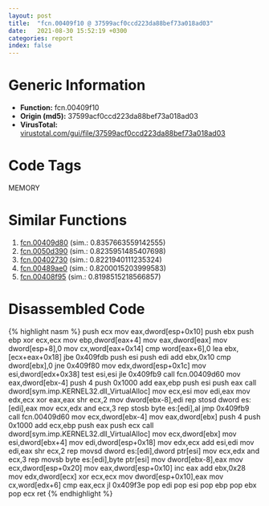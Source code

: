 ```yaml
---
layout: post
title:  "fcn.00409f10 @ 37599acf0ccd223da88bef73a018ad03"
date:   2021-08-30 15:52:19 +0300
categories: report
index: false
---
```


# Generic Information
- **Function:** fcn.00409f10
- **Origin (md5):** 37599acf0ccd223da88bef73a018ad03
- **VirusTotal:** [virustotal.com/gui/file/37599acf0ccd223da88bef73a018ad03][virustotal_ref]

# Code Tags
<span class="tag" id="MEMORY">MEMORY</span>


# Similar Functions

1. [fcn.00409d80][similar_1_ref] (sim.: 0.8357663559142555)
2. [fcn.0050d390][similar_2_ref] (sim.: 0.8235951485407698)
3. [fcn.00402730][similar_3_ref] (sim.: 0.8221940111235324)
4. [fcn.00489ae0][similar_4_ref] (sim.: 0.8200015203999583)
5. [fcn.00408f95][similar_5_ref] (sim.: 0.8198515218566857)


# Disassembled Code

{% highlight nasm %}
push ecx
mov eax,dword[esp+0x10]
push ebx
push ebp
xor ecx,ecx
mov ebp,dword[eax+4]
mov eax,dword[eax]
mov dword[esp+8],0
mov cx,word[eax+0x14]
cmp word[eax+6],0
lea ebx,[ecx+eax+0x18]
jbe 0x409fdb
push esi
push edi
add ebx,0x10
cmp dword[ebx],0
jne 0x409f80
mov edx,dword[esp+0x1c]
mov esi,dword[edx+0x38]
test esi,esi
jle 0x409fb9
call fcn.00409d60
mov eax,dword[ebx-4]
push 4
push 0x1000
add eax,ebp
push esi
push eax
call dword[sym.imp.KERNEL32.dll_VirtualAlloc]
mov ecx,esi
mov edi,eax
mov edx,ecx
xor eax,eax
shr ecx,2
mov dword[ebx-8],edi
rep stosd dword es:[edi],eax
mov ecx,edx
and ecx,3
rep stosb byte es:[edi],al
jmp 0x409fb9
call fcn.00409d60
mov ecx,dword[ebx-4]
mov eax,dword[ebx]
push 4
push 0x1000
add ecx,ebp
push eax
push ecx
call dword[sym.imp.KERNEL32.dll_VirtualAlloc]
mov ecx,dword[ebx]
mov esi,dword[ebx+4]
mov edi,dword[esp+0x18]
mov edx,ecx
add esi,edi
mov edi,eax
shr ecx,2
rep movsd dword es:[edi],dword ptr[esi]
mov ecx,edx
and ecx,3
rep movsb byte es:[edi],byte ptr[esi]
mov dword[ebx-8],eax
mov ecx,dword[esp+0x20]
mov eax,dword[esp+0x10]
inc eax
add ebx,0x28
mov edx,dword[ecx]
xor ecx,ecx
mov dword[esp+0x10],eax
mov cx,word[edx+6]
cmp eax,ecx
jl 0x409f3e
pop edi
pop esi
pop ebp
pop ebx
pop ecx
ret 
{% endhighlight %}


[similar_1_ref]: /report/fcn.00409d80@37599acf0ccd223da88bef73a018ad03
[similar_2_ref]: /report/fcn.0050d390@17d73cbafe6dd96dd6f2291fab06fbb5
[similar_3_ref]: /report/fcn.00402730@fac4f0be03ac37bd8be7ef737cdcee10
[similar_4_ref]: /report/fcn.00489ae0@be7fba7cc724acf4ae2900d99e0fc9c3
[similar_5_ref]: /report/fcn.00408f95@6f11dca39a331a6e158b2810d4d8234f
[virustotal_ref]: https://www.virustotal.com/gui/file/37599acf0ccd223da88bef73a018ad03